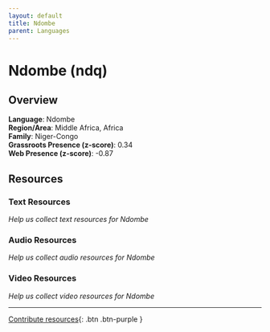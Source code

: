 ```yaml
---
layout: default
title: Ndombe
parent: Languages
---
```


# Ndombe (ndq)

## Overview

**Language**: Ndombe  
**Region/Area**: Middle Africa, Africa  
**Family**: Niger-Congo  
**Grassroots Presence (z-score)**: 0.34  
**Web Presence (z-score)**: -0.87  

## Resources

### Text Resources
*Help us collect text resources for Ndombe*

### Audio Resources
*Help us collect audio resources for Ndombe*

### Video Resources
*Help us collect video resources for Ndombe*

---

[Contribute resources](https://forms.office.com/e/1SfLJx3u1r){: .btn .btn-purple }

